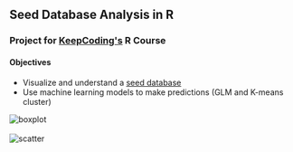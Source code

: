 <h2> Seed Database Analysis in R </h2>

<h3> Project for <a href="https://keepcoding.io"/>KeepCoding's</a> R Course </h3>

<h4> Objectives </h4>
<ul>
<li> Visualize and understand a <a href="https://archive.ics.uci.edu/ml/machine-learning-databases/00236/seeds_dataset.txt">seed database</a>
<li> Use machine learning models to make predictions (GLM and K-means cluster)
</ul>
<img src="https://user-images.githubusercontent.com/112963325/214796963-d5e22675-7bb1-4f2a-b4fc-e99fe29bebd5.png" alt="boxplot">
<br><br>
<img src="https://user-images.githubusercontent.com/112963325/214796980-482b4da9-b7a9-456f-9b0b-7e23f6706809.png" alt="scatter">




